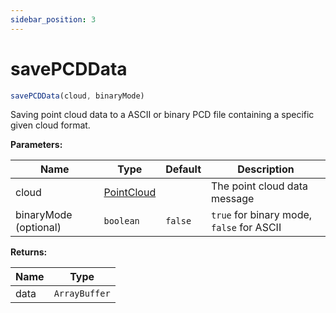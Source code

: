```yaml
---
sidebar_position: 3
---
```


# savePCDData  

```ts
savePCDData(cloud, binaryMode)
```

Saving point cloud data to a ASCII or binary PCD file containing a specific given cloud format.

**Parameters:**

| Name                  | Type                                                | Default | Description                               |
| --------------------- | --------------------------------------------------- | ------- | ----------------------------------------- |
| cloud                 | [PointCloud](/docs/api/basic-structures#pointcloud) |         | The point cloud data message              |
| binaryMode (optional) | `boolean`                                           | `false` | `true` for binary mode, `false` for ASCII |


**Returns:**

| Name | Type          |
| ---- | ------------- |
| data | `ArrayBuffer` |